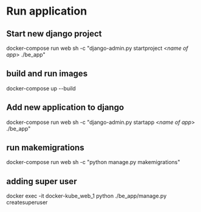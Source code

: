 # Run application

## Start new django project
docker-compose run web sh -c "django-admin.py startproject <*name of app*> ./be_app"

## build and run images

docker-compose up --build


## Add new application to django

docker-compose run web sh -c "django-admin.py startapp <*name of app*> ./be_app" 

## run makemigrations

docker-compose run web sh -c "python manage.py makemigrations"

## adding super user 
docker exec -it docker-kube_web_1 python ./be_app/manage.py createsuperuser
